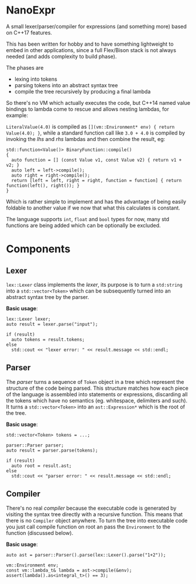 # NanoExpr

A small lexer/parser/compiler for expressions (and something more) based on C++17 features.

This has been written for hobby and to have something lightweight to embed in other applications, since a full Flex/Bison stack is not always needed (and adds complexity to build phase).

The phases are
* lexing into tokens
* parsing tokens into an abstract syntax tree
* compile the tree recursively by producing a final lambda

So there's no VM which actually executes the code, but C++14 named value bindings to lambda come to rescue and allows nesting lambdas, for example:

`LiteralValue(4.0)` is compiled as `[](vm::Environment* env) { return Value(4.0); }`, while a standard function call like `3.0 + 4.0` is compiled by invoking the *lhs* and *rhs* lambdas and then combine the result, eg:

    std::function<Value()> BinaryFunction::compile()
    {
      auto function = [] (const Value v1, const Value v2) { return v1 + v2; }
      auto left = left->compile();
      auto right = right->compile();
      return [left = left, right = right, function = function] { return function(left(), right()); }
    }
    
Which is rather simple to implement and has the advantage of being easily foldable to another value if we now that what this calculates is constant.

The language supports `int`, `float` and `bool` types for now, many std functions are being added which can be optionally be excluded.

# Components

## Lexer

`lex::Lexer` class implements the _lexer_, its purpose is to turn a `std:string` into a `std::vector<Token>` which can be subsequently turned into an abstract syntax tree by the parser.

__Basic usage__:

	lex::Lexer lexer;
	auto result = lexer.parse("input");

	if (result)
	  auto tokens = result.tokens;
	else
	  std::cout << "lexer error: " << result.message << std::endl;

## Parser

The _parser_ turns a sequence of `Token` object in a tree which represent the structure of the code being parsed. This structure matches how each piece of the language is assembled into statements or expressions, discarding all the tokens which have no semantics (eg. whitespace, delimiters and such). It turns a `std::vector<Token>` into an `ast::Expression*` which is the root of the tree.

__Basic usage__:

    std::vector<Token> tokens = ...;

    parser::Parser parser;
    auto result = parser.parse(tokens);

    if (result)
      auto root = result.ast;
    else
      std::cout << "parser error: " << result.message << std::endl;

 ## Compiler

There's no real _compiler_ because the executable code is generated by visiting the syntax tree directly with a recursive function. This means that there is no `Compiler` object anywhere. To turn the tree into executable code you just call compile function on root an pass the `Environment` to the function (discussed below).

__Basic usage__:
	
	auto ast = parser::Parser().parse(lex::Lexer().parse("1+2"));

	vm::Environment env;
	const vm::lambda_t& lambda = ast->compile(&env);
	assert(lambda().as<integral_t>() == 3);